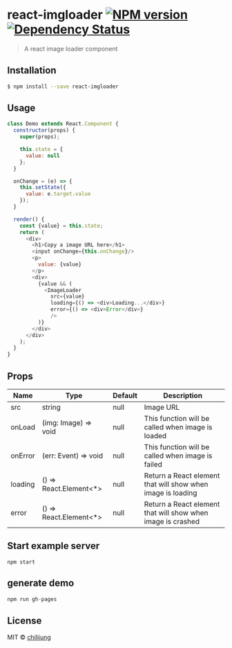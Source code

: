 # react-imgloader [![NPM version][npm-image]][npm-url]  [![Dependency Status][daviddm-image]][daviddm-url]
> A react image loader component

## Installation

```sh
$ npm install --save react-imgloader
```

## Usage

```js
class Demo extends React.Component {
  constructor(props) {
    super(props);

    this.state = {
      value: null
    };
  }

  onChange = (e) => {
    this.setState({
      value: e.target.value
    });
  }

  render() {
    const {value} = this.state;
    return (
      <div>
        <h1>Copy a image URL here</h1>
        <input onChange={this.onChange}/>
        <p>
          value: {value}
        </p>
        <div>
          {value && (
            <ImageLoader
              src={value}
              loading={() => <div>Loading...</div>}
              error={() => <div>Error</div>}
              />
          )}
        </div>
      </div>
    );
  }
}
```

## Props

| Name         | Type    | Default | Description |
| ------------ | ------- | ------- | ----------- |
| src | string | null | Image URL |
| onLoad | (img: Image) => void | null | This function will be called when image is loaded |
| onError | (err: Event) => void | null | This function will be called when image is failed |
| loading | () => React.Element<*> | null | Return a React element that will show when image is loading |
| error | () => React.Element<*> | null | Return a React element that will show when image is crashed |

## Start example server

```
npm start
```

## generate demo

```js
npm run gh-pages
```

## License

MIT © [chilijung](github.com/chilijung)


[npm-image]: https://badge.fury.io/js/react-imgloader.svg
[npm-url]: https://npmjs.org/package/react-imgloader
[travis-image]: https://travis-ci.org/Canner/react-imgloader.svg?branch=master
[travis-url]: https://travis-ci.org/Canner/react-imgloader
[daviddm-image]: https://david-dm.org/Canner/react-imgloader.svg?theme=shields.io
[daviddm-url]: https://david-dm.org/Canner/react-imgloader
